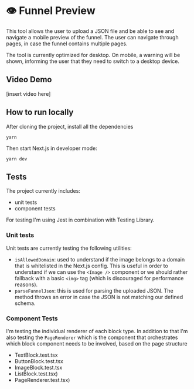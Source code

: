 # 👁️ Funnel Preview

This tool allows the user to upload a JSON file and be able to see and navigate a mobile preview of the funnel.
The user can navigate through pages, in case the funnel contains multiple pages.

The tool is currently optimized for desktop. On mobile, a warning will be shown, informing the user that they need to switch to a desktop device.

## Video Demo

[insert video here]


## How to run locally

After cloning the project, install all the dependencies
```
yarn
```

Then start Next.js in developer mode:
```
yarn dev
```


## Tests
The project currently includes:
- unit tests
- component tests

For testing I'm using Jest in combination with Testing Library.

### Unit tests
Unit tests are currently testing the following utilities:
- `isAllowedDomain`: used to understand if the image belongs to a domain that is whitelisted in the Next.js config. This is useful in order to understand if we can use the `<Image />` component or we should rather fallback with a basic `<img>` tag (which is discouraged for performance reasons).
- `parseFunnelJson`: this is used for parsing the uploaded JSON. The method throws an error in case the JSON is not matching our defined schema.

### Component Tests
I'm testing the individual renderer of each block type. In addition to that I'm also testing the `PageRenderer` which is the component that orchestrates which block component needs to be involved, based on the page structure
- TextBlock.test.tsx
- ButtonBlock.test.tsx
- ImageBlock.test.tsx
- ListBlock.test.tsx)
- PageRenderer.test.tsx)